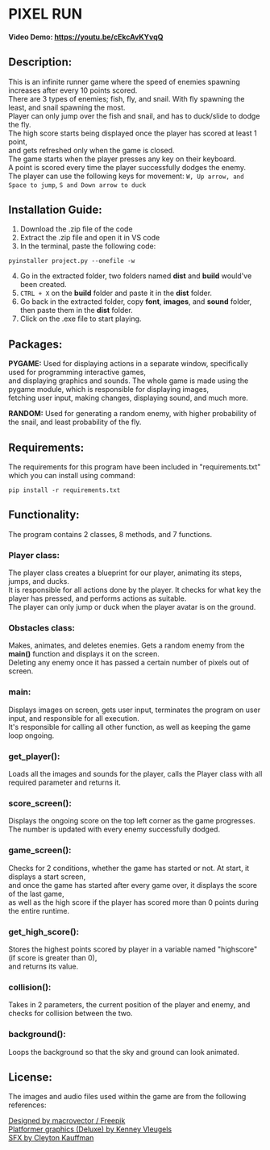 # PIXEL RUN
#### Video Demo:  <https://youtu.be/cEkcAvKYvqQ>
## **Description**:
This is an infinite runner game where the speed of enemies spawning increases after every 10 points scored.\
There are 3 types of enemies; fish, fly, and snail. With fly spawning the least, and snail spawning the most.\
Player can only jump over the fish and snail, and has to duck/slide to dodge the fly.\
The high score starts being displayed once the player has scored at least 1 point,\
and gets refreshed only when the game is closed.\
The game starts when the player presses any key on their keyboard.\
A point is scored every time the player successfully dodges the enemy.\
The player can use the following keys for movement:
```W, Up arrow, and Space to jump```,
```S and Down arrow to duck```

## **Installation Guide:**
1. Download the .zip file of the code
2. Extract the .zip file and open it in VS code
3. In the terminal, paste the following code:
```
pyinstaller project.py --onefile -w
```
4. Go in the extracted folder, two folders named **dist** and **build** would've been created.
5. ```CTRL + X``` on the **build** folder and paste it in the **dist** folder.
6. Go back in the extracted folder, copy **font**, **images**, and **sound** folder,\
then paste them in the **dist** folder.
7. Click on the .exe file to start playing.


## **Packages:**
**PYGAME:** Used for displaying actions in a separate window, specifically used for programming interactive games,\
and displaying graphics and sounds. The whole game is made using the pygame module, which is responsible for displaying images,\
fetching user input, making changes, displaying sound, and much more.

**RANDOM:** Used for generating a random enemy, with higher probability of the snail, and least probability of the fly.

## **Requirements:**
The requirements for this program have been included in "requirements.txt" which you can install using command:
```
pip install -r requirements.txt
```
## **Functionality:**
The program contains 2 classes, 8 methods, and 7 functions.

### **Player class:**
The player class creates a blueprint for our player, animating its steps, jumps, and ducks.\
It is responsible for all actions done by the player. It checks for what key the player has pressed, and performs actions as suitable.\
The player can only jump or duck when the player avatar is on the ground.

### **Obstacles class:**
Makes, animates, and deletes enemies. Gets a random enemy from the **main()** function and displays it on the screen.\
Deleting any enemy once it has passed a certain number of pixels out of screen.

### **main:**
Displays images on screen, gets user input, terminates the program on user input, and responsible for all execution.\
It's responsible for calling all other function, as well as keeping the game loop ongoing.

### **get_player():**
Loads all the images and sounds for the player, calls the Player class with all required parameter and returns it.

### **score_screen():**
Displays the ongoing score on the top left corner as the game progresses. The number is updated with every enemy successfully dodged.

### **game_screen():**
Checks for 2 conditions, whether the game has started or not. At start, it displays a start screen,\
and once the game has started after every game over, it displays the score of the last game,\
as well as the high score if the player has scored more than 0 points during the entire runtime.

### **get_high_score():**
Stores the highest points scored by player in a variable named "highscore"(if score is greater than 0),\
and returns its value.

### **collision():**
Takes in 2 parameters, the current position of the player and enemy, and checks for collision between the two.

### **background():**
Loops the background so that the sky and ground can look animated.

## **License:**
The images and audio files used within the game are from the following references:

[Designed by macrovector / Freepik](http://www.freepik.com/)\
[Platformer graphics (Deluxe) by Kenney Vleugels](www.kenney.nl)\
[SFX by Cleyton Kauffman](https://soundcloud.com/cleytonkauffman)
